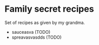# Family secret recipes

Set of recipes as given by my grandma.

- sauceasva (TODO)
- spreavasvasdds (TODO)